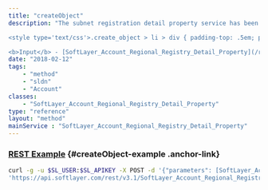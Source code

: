 ```yaml
---
title: "createObject"
description: "The subnet registration detail property service has been deprecated. 

<style type='text/css'>.create_object > li > div { padding-top: .5em; padding-bottom: .5em}</style> This method will create a new SoftLayer_Account_Regional_Registry_Detail_Property object. 

<b>Input</b> - [SoftLayer_Account_Regional_Registry_Detail_Property](/reference/datatypes/SoftLayer_Account_Regional_Registry_Detail_Property) <ul class='create_object'> <li><code>registrationDetailId</code> <div>The numeric ID of the [SoftLayer_Account_Regional_Registry_Detail](/reference/datatypes/SoftLayer_Account_Regional_Registry_Detail) this property belongs to</div> <ul> <li><b>Required</b></li> <li><b>Type</b> - integer</li> </ul> </li> <li><code>propertyTypeId</code> <div> The numeric ID of the associated [SoftLayer_Account_Regional_Registry_Detail_Property_Type](/reference/datatypes/SoftLayer_Account_Regional_Registry_Detail_Property_Type) object </div> <ul> <li><b>Required</b></li> <li><b>Type</b> - integer</li> </ul> </li> <li><code>sequencePosition</code> <div> When more than one property of the same type exists on a detail object, this value determines the position in that collection. This can be thought of more as a sort order. </div> <ul> <li><b>Required</b></li> <li><b>Type</b> - integer</li> </ul> </li> <li><code>value</code> <div> The actual value of the property. </div> <ul> <li><b>Required</b></li> <li><b>Type</b> - string</li> </ul> </li> </ul> "
date: "2018-02-12"
tags:
    - "method"
    - "sldn"
    - "Account"
classes:
    - "SoftLayer_Account_Regional_Registry_Detail_Property"
type: "reference"
layout: "method"
mainService : "SoftLayer_Account_Regional_Registry_Detail_Property"
---
```


### [REST Example](#createObject-example) <a href="/article/rest/"><i class="fas fa-question"></i></a> {#createObject-example .anchor-link} 
```bash
curl -g -u $SL_USER:$SL_APIKEY -X POST -d '{"parameters": [SoftLayer_Account_Regional_Registry_Detail_Property]}' \
'https://api.softlayer.com/rest/v3.1/SoftLayer_Account_Regional_Registry_Detail_Property/createObject'
```
